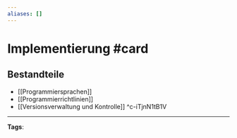 ```yaml
---
aliases: []
---
```


# Implementierung #card
## Bestandteile
- [[Programmiersprachen]]
- [[Programmierrichtlinien]]
- [[Versionsverwaltung und Kontrolle]]
^c-iTjnN1tB1V
---
**Tags**: 